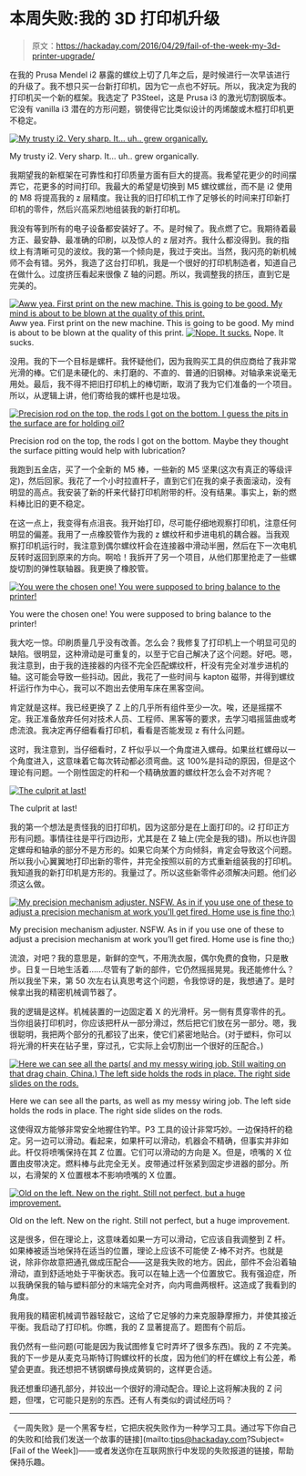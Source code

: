 # 本周失败:我的 3D 打印机升级

> 原文：<https://hackaday.com/2016/04/29/fail-of-the-week-my-3d-printer-upgrade/>

在我的 Prusa Mendel i2 暴露的螺纹上切了几年之后，是时候进行一次早该进行的升级了。我不想只买一台新打印机，因为它一点也不好玩。所以，我决定为我的打印机买一个新的框架。我选定了 P3Steel，这是 Prusa i3 的激光切割钢版本。它没有 vanilla i3 潜在的方形问题，钢使得它比类似设计的丙烯酸或木框打印机更不稳定。

[![My trusty i2\. Very sharp. It... uh.. grew organically. ](img/f00ef1b660855e3c2ebae67a58d653b5.png)](https://hackaday.com/wp-content/uploads/2016/04/2016-04-10-12-00-04.jpg)

My trusty i2\. Very sharp. It… uh.. grew organically.

我期望我的新框架在可靠性和打印质量方面有巨大的提高。我希望花更少的时间摆弄它，花更多的时间打印。我最大的希望是切换到 M5 螺纹螺丝，而不是 i2 使用的 M8 将提高我的 z 层精度。我让我的旧打印机工作了足够长的时间来打印新打印机的零件，然后兴高采烈地组装我的新打印机。

我没有等到所有的电子设备都安装好了。不。是时候了。我点燃了它。我期待着最方正、最安静、最准确的印刷，以及惊人的 z 层对齐。我什么都没得到。我的指纹上有清晰可见的波纹。我的第一个倾向是，我过于突出。当然，我闪亮的新机械师不会有错。另外，我造了这台打印机，我是一个很好的打印机制造者，知道自己在做什么。过度挤压看起来很像 Z 轴的问题。所以，我调整我的挤压，直到它是完美的。

 [![Aww yea. First print on the new machine. This is going to be good. My mind is about to be blown at the quality of this print.](img/242b02e9eeafcc1f1801bc1a7b919c31.png "Aww yea. First print on the new machine. This is going to be good. My mind is about to be blown at the quality of this print.")](https://hackaday.com/2016/04/29/fail-of-the-week-my-3d-printer-upgrade/2016-04-10-23-00-27/) Aww yea. First print on the new machine. This is going to be good. My mind is about to be blown at the quality of this print. [![Nope. It sucks.](img/f09ea3f3cd0f85117f52365b20921675.png "2016-04-11 10.21.53")](https://hackaday.com/2016/04/29/fail-of-the-week-my-3d-printer-upgrade/2016-04-11-10-21-53/) Nope. It sucks.

没用。我的下一个目标是螺杆。我怀疑他们，因为我购买工具的供应商给了我非常光滑的棒。它们是未硬化的、未打磨的、不直的、普通的旧钢棒。对轴承来说毫无用处。最后，我不得不把旧打印机上的棒切断，取消了我为它们准备的一个项目。所以，从逻辑上讲，他们寄给我的螺杆也是垃圾。

[![Precision rod on the top, the rods I got on the bottom. I guess the pits in the surface are for holding oil?](img/0ca3c625496ad40b362a2f5ccc7e84ab.png)](https://hackaday.com/wp-content/uploads/2016/04/precision-rod.jpg)

Precision rod on the top, the rods I got on the bottom. Maybe they thought the surface pitting would help with lubrication?

我跑到五金店，买了一个全新的 M5 棒，一些新的 M5 坚果(这次有真正的等级评定)，然后回家。我花了一个小时拉直杆子，直到它们在我的桌子表面滚动，没有明显的高点。我安装了新的杆来代替打印机附带的杆。没有结果。事实上，新的燃料棒比旧的更不稳定。

在这一点上，我变得有点沮丧。我开始打印，尽可能仔细地观察打印机，注意任何明显的偏差。我用了一点橡胶管作为我的 z 螺纹杆和步进电机的耦合器。当我观察打印机运行时，我注意到偶尔螺纹杆会在连接器中滑动半圈，然后在下一次电机反转时返回到原来的方向。啊哈！我拆开了另一个项目，从他们那里抢走了一些螺旋切割的弹性联轴器。我更换了橡胶管。

[![You were the chosen one! You were supposed to bring balance to the printer!](img/e93721e839e4944c2f1d37872029e02c.png)](https://hackaday.com/wp-content/uploads/2016/04/coupler.jpg)

You were the chosen one! You were supposed to bring balance to the printer!

我大吃一惊。印刷质量几乎没有改善。怎么会？我修复了打印机上一个明显可见的缺陷。很明显，这种滑动是可重复的，以至于它自己解决了这个问题。好吧。嗯，我注意到，由于我的连接器的内径不完全匹配螺纹杆，杆没有完全对准步进机的轴。这可能会导致一些抖动。因此，我花了一些时间与 kapton 磁带，并得到螺纹杆运行作为中心，我可以不跑出去使用车床在黑客空间。

肯定就是这样。我已经更换了 Z 上的几乎所有组件至少一次。唉，还是摇摆不定。我正准备放弃任何对技术人员、工程师、黑客等的要求，去学习唱摇篮曲或考虑流浪。我决定再仔细看看打印机，看看是否能发现 z 有什么问题。

这时，我注意到，当仔细看时，Z 杆似乎以一个角度进入螺母。如果丝杠螺母以一个角度进入，这意味着它每次转动都必须弯曲。这 100%是抖动的原因，但是这个理论有问题。一个刚性固定的杆和一个精确放置的螺纹杆怎么会不对齐呢？

[![The culprit at last!](img/88e5f7d6b21549d07d656d3f801c7dbd.png)](https://hackaday.com/wp-content/uploads/2016/04/aha.jpg)

The culprit at last!

我的第一个想法是责怪我的旧打印机，因为这部分是在上面打印的。i2 打印正方形有问题。事情往往是平行四边形，尤其是在 Z 轴上(完全是我的错)。所以也许固定螺母和轴承的部分不是方形的。如果它向某个方向倾斜，肯定会导致这个问题。所以我小心翼翼地打印出新的零件，并完全按照以前的方式重新组装我的打印机。我知道我的新打印机是方形的。我量过了。所以这些新零件必须解决问题。他们必须这么做。

[![My precision mechanism adjuster. NSFW. As in if you use one of these to adjust a precision mechanism at work you'll get fired. Home use is fine tho;)](img/90062ba84e5857812290ecc3d85d02e4.png)](https://hackaday.com/wp-content/uploads/2016/04/precision-adjuster.jpg)

My precision mechanism adjuster. NSFW. As in if you use one of these to adjust a precision mechanism at work you’ll get fired. Home use is fine tho;)

流浪，对吧？我的意思是，新鲜的空气，不用洗衣服，偶尔免费的食物，只是散步。日复一日地生活着……尽管有了新的部件，它仍然摇摇晃晃。我还能修什么？所以我坐下来，第 50 次左右认真思考这个问题，令我惊讶的是，我想通了。是时候拿出我的精密机械调节器了。

我的逻辑是这样。机械装置的一边固定着 X 的光滑杆。另一侧有贯穿零件的孔。当你组装打印机时，你应该把杆从一部分滑过，然后把它们放在另一部分。嗯，我很聪明，我把两个部分的孔都铰了出来，使它们紧密地贴合。(对于塑料，你可以将光滑的杆夹在钻子里，穿过孔，它实际上会切割出一个很好的压配合。)

[![Here we can see all the parts( and my messy wiring job. Still waiting on that drag chain, China.) The left side holds the rods in place. The right side slides on the rods.](img/74da366d9d58c9c36bc066bd9ba7c139.png)](https://hackaday.com/wp-content/uploads/2016/04/2016-04-22-17-42-09.jpg)

Here we can see all the parts, as well as my messy wiring job. The left side holds the rods in place. The right side slides on the rods.

这使得双方能够非常安全地握住钓竿。P3 工具的设计非常巧妙。一边保持杆的稳定。另一边可以滑动。看起来，如果杆可以滑动，机器会不精确，但事实并非如此。杆仅将喷嘴保持在其 Z 位置。它们可以滑动的方向是 X。但是，喷嘴的 X 位置由皮带决定。燃料棒与此完全无关。皮带通过杆张紧到固定步进器的部分。所以，右滑架的 X 位置根本不影响喷嘴的 X 位置。

[![Old on the left. New on the right. Still not perfect, but a huge improvement.](img/e80c1daef1e0c1c84f7b64258b2bb26c.png)](https://hackaday.com/wp-content/uploads/2016/04/a-big.jpg)

Old on the left. New on the right. Still not perfect, but a huge improvement.

这是很多，但在理论上，这意味着如果一方可以滑动，它应该自我调整到 Z 杆。如果棒被适当地保持在适当的位置，理论上应该不可能使 Z-棒不对齐。也就是说，除非你故意把通孔做成压配合——这是我失败的地方。因此，部件不会沿着轴滑动，直到舒适地处于平衡状态。我可以在轴上选一个位置放它。我有强迫症，所以我确保我的轴与塑料部分的末端完全对齐，向内弯曲两根杆。这造成了我看到的角度。

我用我的精密机械调节器轻敲它，这给了它足够的力来克服静摩擦力，并使其接近平衡。我启动了打印机。你瞧，我的 Z 显著提高了。题图有个前后。

我仍然有一些问题(可能是因为我试图修复它时弄坏了很多东西)。我的 Z 不完美。我的下一步是从麦克马斯特订购螺纹杆的长度，因为他们的杆在螺纹上有公差，希望会更直。我还想把不锈钢螺母换成黄铜的，这样更合适。

我还想重印通孔部分，并铰出一个很好的滑动配合。理论上这将解决我的 Z 问题，但嘿，它可能只是别的东西。还有人有类似的调试经历吗？

* * *

《一周失败》是一个黑客专栏，它把庆祝失败作为一种学习工具。通过写下你自己的失败和[给我们发送一个故事的链接](mailto:tips@hackaday.com?Subject=[Fail of the Week])——或者发送你在互联网旅行中发现的失败报道的链接，帮助保持乐趣。